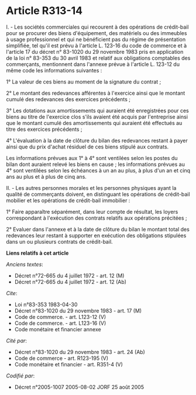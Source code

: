 # Article R313-14

I. - Les sociétés commerciales qui recourent à des opérations de crédit-bail pour se procurer des biens d'équipement, des
matériels ou des immeubles à usage professionnel et qui ne bénéficient pas du régime de présentation simplifiée, tel qu'il
est prévu à l'article L. 123-16 du code de commerce et à l'article 17 du décret n° 83-1020 du 29 novembre 1983 pris en
application de la loi n° 83-353 du 30 avril 1983 et relatif aux obligations comptables des commerçants, mentionnent dans
l'annexe prévue à l'article L. 123-12 du même code les informations suivantes :

1° La valeur de ces biens au moment de la signature du contrat ;

2° Le montant des redevances afférentes à l'exercice ainsi que le montant cumulé des redevances des exercices précédents ;

3° Les dotations aux amortissements qui auraient été enregistrées pour ces biens au titre de l'exercice clos s'ils avaient
été acquis par l'entreprise ainsi que le montant cumulé des amortissements qui auraient été effectués au titre des exercices
précédents ;

4° L'évaluation à la date de clôture du bilan des redevances restant à payer ainsi que du prix d'achat résiduel de ces biens
stipulé aux contrats.

Les informations prévues aux 1° à 4° sont ventilées selon les postes du bilan dont auraient relevé les biens en cause ; les
informations prévues au 4° sont ventilées selon les échéances à un an au plus, à plus d'un an et cinq ans au plus et à plus
de cinq ans.

II. - Les autres personnes morales et les personnes physiques ayant la qualité de commerçants doivent, en distinguant les
opérations de crédit-bail mobilier et les opérations de crédit-bail immobilier :

1° Faire apparaître séparément, dans leur compte de résultat, les loyers correspondant à l'exécution des contrats relatifs
aux opérations précitées ;

2° Evaluer dans l'annexe et à la date de clôture du bilan le montant total des redevances leur restant à supporter en
exécution des obligations stipulées dans un ou plusieurs contrats de crédit-bail.

**Liens relatifs à cet article**

_Anciens textes_:

  - Décret n°72-665 du 4 juillet 1972 - art. 12 (M)
  - Décret n°72-665 du 4 juillet 1972 - art. 12 (Ab)

_Cite_:

  - Loi n°83-353 1983-04-30
  - Décret n°83-1020 du 29 novembre 1983 - art. 17 (M)
  - Code de commerce. - art. L123-12 (V)
  - Code de commerce. - art. L123-16 (V)
  - Code monétaire et financier annexe

_Cité par_:

  - Décret n°83-1020 du 29 novembre 1983 - art. 24 (Ab)
  - Code de commerce - art. R123-195 (V)
  - Code monétaire et financier - art. R351-4 (V)

_Codifié par_:

  - Décret n°2005-1007 2005-08-02 JORF 25 août 2005
